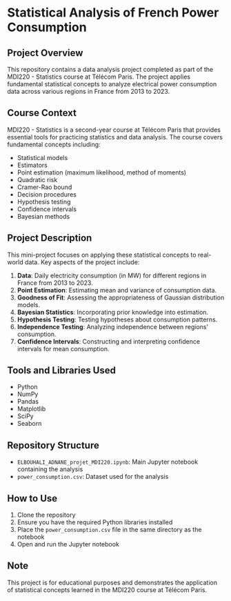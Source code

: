 # Statistical Analysis of French Power Consumption

## Project Overview
This repository contains a data analysis project completed as part of the MDI220 - Statistics course at Télécom Paris. The project applies fundamental statistical concepts to analyze electrical power consumption data across various regions in France from 2013 to 2023.

## Course Context
MDI220 - Statistics is a second-year course at Télécom Paris that provides essential tools for practicing statistics and data analysis. The course covers fundamental concepts including:

- Statistical models
- Estimators
- Point estimation (maximum likelihood, method of moments)
- Quadratic risk
- Cramer-Rao bound
- Decision procedures
- Hypothesis testing
- Confidence intervals
- Bayesian methods

## Project Description
This mini-project focuses on applying these statistical concepts to real-world data. Key aspects of the project include:

1. **Data**: Daily electricity consumption (in MW) for different regions in France from 2013 to 2023.
2. **Point Estimation**: Estimating mean and variance of consumption data.
3. **Goodness of Fit**: Assessing the appropriateness of Gaussian distribution models.
4. **Bayesian Statistics**: Incorporating prior knowledge into estimation.
5. **Hypothesis Testing**: Testing hypotheses about consumption patterns.
6. **Independence Testing**: Analyzing independence between regions' consumption.
7. **Confidence Intervals**: Constructing and interpreting confidence intervals for mean consumption.

## Tools and Libraries Used
- Python
- NumPy
- Pandas
- Matplotlib
- SciPy
- Seaborn

## Repository Structure
- `ELBOUHALI_ADNANE_projet_MDI220.ipynb`: Main Jupyter notebook containing the analysis
- `power_consumption.csv`: Dataset used for the analysis

## How to Use
1. Clone the repository
2. Ensure you have the required Python libraries installed
3. Place the `power_consumption.csv` file in the same directory as the notebook
4. Open and run the Jupyter notebook

## Note
This project is for educational purposes and demonstrates the application of statistical concepts learned in the MDI220 course at Télécom Paris.